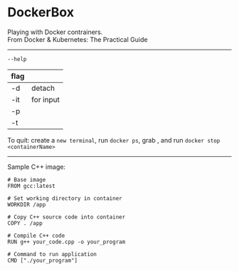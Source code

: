 # DockerBox
Playing with Docker contrainers.   
From Docker & Kubernetes: The Practical Guide

----

`--help` 

| flag  |   |   
|---|---|
| -d  |  detach | 
| -it | for input |
| -p  |   | 
|  -t |   | 

To quit: create a `new terminal`, run `docker ps`, grab <containerName>, and run `docker stop <containerName>`

----

Sample C++ image:   
```
# Base image   
FROM gcc:latest   

# Set working directory in container
WORKDIR /app

# Copy C++ source code into container
COPY . /app

# Compile C++ code
RUN g++ your_code.cpp -o your_program

# Command to run application
CMD ["./your_program"]
```
